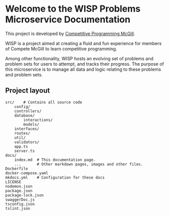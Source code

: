 # Welcome to the WISP Problems Microservice Documentation

This project is developed by [Competitive Programming McGill](https://compete-mcgill.ca).

WISP is a project aimed at creating a fluid and fun experience for members of Compete McGill to learn competitive programming.

Among other functionality, WISP hosts an evolving set of problems and problem sets for users to attempt, and tracks their progress. The purpose of this microservice is to manage all data and logic relating to these problems and problem sets.

## Project layout

    src/    # Contains all source code
        config/
        controllers/
        database/
            interactions/
            models/
        interfaces/
        routes/
        util/
        validators/
        app.ts
        server.ts
    docs/
        index.md  # This documentation page.
        ...       # Other markdown pages, images and other files.
    Dockerfile          
    docker-compose.yaml
    mkdocs.yml    # Configuration for these docs
    LICENSE
    nodemon.json
    package.json
    package-lock.json
    swaggerDoc.js
    tsconfig.json
    tslint.json